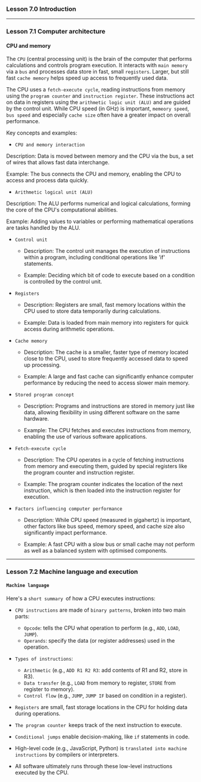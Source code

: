 ### Lesson 7.0 Introduction

---

### Lesson 7.1 Computer architecture

#### CPU and memory

The `CPU` (central processing unit) is the brain of the computer that performs calculations and controls program execution.
It interacts with `main memory` via a `bus` and processes data store in fast, small `registers`. Larger, but still fast `cache memory` helps speed up access to frequently used data.

The CPU uses a `fetch-execute cycle`, reading instructions from memory using the `program counter` and `instruction register`.
These instructions act on data in registers using the `arithmetic logic unit (ALU)` and are guided by the control unit.
While CPU speed (in GHz) is important, `memeory speed`, `bus speed` and especially `cache size` often have a greater impact on overall performance.

Key concepts and examples:

- `CPU and memory interaction`

Description: Data is moved between memory and the CPU via the bus, a set of wires that allows fast data interchange.

Example: The bus connects the CPU and memory, enabling the CPU to access and process data quickly.

- `Arithmetic logical unit (ALU)`

Description: The ALU performs numerical and logical calculations, forming the core of the CPU's computational abilities.

Example: Adding values to variables or performing mathematical operations are tasks handled by the ALU.

- `Control unit`

  - Description: The control unit manages the execution of instructions within a program, including conditional operations like 'if' statements.

  - Example: Deciding which bit of code to execute based on a condition is controlled by the control unit.

- `Registers`

  - Description: Registers are small, fast memory locations within the CPU used to store data temporarily during calculations.

  - Example: Data is loaded from main memory into registers for quick access during arithmetic operations.

- `Cache memory`

  - Description: The cache is a smaller, faster type of memory located close to the CPU, used to store frequently accessed data to speed up processing.

  - Example: A large and fast cache can significantly enhance computer performance by reducing the need to access slower main memory.

- `Stored program concept`

  - Description: Programs and instructions are stored in memory just like data, allowing flexibility in using different software on the same hardware.

  - Example: The CPU fetches and executes instructions from memory, enabling the use of various software applications.

- `Fetch-execute cycle`

  - Description: The CPU operates in a cycle of fetching instructions from memory and executing them, guided by special registers like the program counter and instruction register.

  - Example: The program counter indicates the location of the next instruction, which is then loaded into the instruction register for execution.

- `Factors influencing computer performance`

  - Description: While CPU speed (measured in gigahertz) is important, other factors like bus speed, memory speed, and cache size also significantly impact performance.

  - Example: A fast CPU with a slow bus or small cache may not perform as well as a balanced system with optimised components.

---

### Lesson 7.2 Machine language and execution

#### `Machine language`

Here's a `short summary `of how a CPU executes instructions:

- `CPU instructions` are made of `binary patterns`, broken into two main parts:

  - `Opcode`: tells the CPU what operation to perform (e.g., `ADD`, `LOAD`, `JUMP`).
  - `Operands`: specify the data (or register addresses) used in the operation.

- `Types of instructions`:

  - `Arithmetic` (e.g., `ADD R1 R2 R3`: add contents of R1 and R2, store in R3).
  - `Data transfer` (e.g., `LOAD` from memory to register, `STORE` from register to memory).
  - `Control flow` (e.g., `JUMP`, `JUMP IF` based on condition in a register).

- `Registers` are small, fast storage locations in the CPU for holding data during operations.

- `The program counter `keeps track of the next instruction to execute.

- `Conditional jumps` enable decision-making, like `if` statements in code.

- High-level code (e.g., JavaScript, Python) is `translated into machine instructions` by compilers or interpreters.

- All software ultimately runs through these low-level instructions executed by the CPU.
